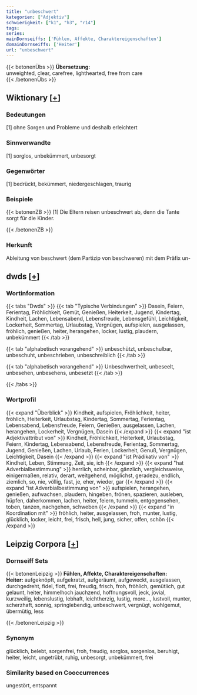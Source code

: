 ```yaml
---
title: "unbeschwert"
kategorien: ["Adjektiv"]
schwierigkeit: ["k1", "h3", "r14"]
tags:
series:
mainDornseiffs: ['Fühlen, Affekte, Charaktereigenschaften']
domainDornseiffs: ['Heiter']
url: "unbeschwert"
---
```


{{< betonenÜbs >}}
**Übersetzung:**  
unweighted, clear, carefree, lighthearted, free from care  
{{< /betonenÜbs >}}

## Wiktionary [[+](https://de.wiktionary.org/wiki/unbeschwert)]

### Bedeutungen
[1] ohne Sorgen und Probleme und deshalb erleichtert  

### Sinnverwandte
[1] sorglos, unbekümmert, unbesorgt  

### Gegenwörter
[1] bedrückt, bekümmert, niedergeschlagen, traurig  

### Beispiele
{{< betonenZB >}}
[1] Die Eltern reisen unbeschwert ab, denn die Tante sorgt für die Kinder.  

{{< /betonenZB >}}
### Herkunft
Ableitung von beschwert (dem Partizip von beschweren) mit dem Präfix un-  



## dwds [[+](https://www.dwds.de/wb/unbeschwert)]

### Wortinformation
{{< tabs "Dwds" >}}
{{< tab "Typische Verbindungen" >}}
Dasein, Feiern, Ferientag, Fröhlichkeit, Gemüt, Genießen, Heiterkeit, Jugend, Kindertag, Kindheit, Lachen, Lebensabend, Lebensfreude, Lebensgefühl, Leichtigkeit, Lockerheit, Sommertag, Urlaubstag, Vergnügen, aufspielen, ausgelassen, fröhlich, genießen, heiter, herangehen, locker, lustig, plaudern, unbekümmert
{{< /tab >}}

{{< tab "alphabetisch vorangehend" >}}
unbeschützt, unbeschulbar, unbeschuht, unbeschrieben, unbeschreiblich
{{< /tab >}}

{{< tab "alphabetisch vorangehend" >}}
Unbeschwertheit, unbeseelt, unbesehen, unbesehens, unbesetzt
{{< /tab >}}

{{< /tabs >}}

### Wortprofil
{{< expand "Überblick" >}} Kindheit, aufspielen, Fröhlichkeit, heiter, fröhlich, Heiterkeit, Urlaubstag, Kindertag, Sommertag, Ferientag, Lebensabend, Lebensfreude, Feiern, Genießen, ausgelassen, Lachen, herangehen, Lockerheit, Vergnügen, Dasein {{< /expand >}}
{{< expand "ist Adjektivattribut von" >}} Kindheit, Fröhlichkeit, Heiterkeit, Urlaubstag, Feiern, Kindertag, Lebensabend, Lebensfreude, Ferientag, Sommertag, Jugend, Genießen, Lachen, Urlaub, Ferien, Lockerheit, Genuß, Vergnügen, Leichtigkeit, Dasein {{< /expand >}}
{{< expand "ist Prädikativ von" >}} Kindheit, Leben, Stimmung, Zeit, sie, ich {{< /expand >}}
{{< expand "hat Adverbialbestimmung" >}} herrlich, scheinbar, gänzlich, vergleichsweise, einigermaßen, relativ, derart, weitgehend, möglichst, geradezu, endlich, ziemlich, so, nie, völlig, fast, je, eher, wieder, gar {{< /expand >}}
{{< expand "ist Adverbialbestimmung von" >}} aufspielen, herangehen, genießen, aufwachsen, plaudern, hingeben, frönen, spazieren, ausleben, hüpfen, daherkommen, lachen, heiter, feiern, tummeln, entgegensehen, toben, tanzen, nachgehen, schweben {{< /expand >}}
{{< expand "in Koordination mit" >}} fröhlich, heiter, ausgelassen, froh, munter, lustig, glücklich, locker, leicht, frei, frisch, hell, jung, sicher, offen, schön {{< /expand >}}

## Leipzig Corpora [[+](https://corpora.uni-leipzig.de/en/res?word=unbeschwert&corpusId=deu_newscrawl-public_2018)]

### Dornseiff Sets
{{< betonenLeipzig >}}
**Fühlen, Affekte, Charaktereigenschaften:**  
**Heiter:** aufgeknöpft, aufgekratzt, aufgeräumt, aufgeweckt, ausgelassen, durchgedreht, fidel, flott, frei, freudig, frisch, froh, fröhlich, gemütlich, gut gelaunt, heiter, himmelhoch jauchzend, hoffnungsvoll, jeck, jovial, kurzweilig, lebenslustig, lebhaft, leichtherzig, lustig, more..., lustvoll, munter, scherzhaft, sonnig, springlebendig, unbeschwert, vergnügt, wohlgemut, übermütig, less  

{{< /betonenLeipzig >}}

### Synonym
glücklich, belebt, sorgenfrei, froh, freudig, sorglos, sorgenlos, beruhigt, heiter, leicht, ungetrübt, ruhig, unbesorgt, unbekümmert, frei


### Similarity based on Cooccurrences
ungestört, entspannt


